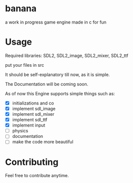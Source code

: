 # banana
a work in progress game engine made in c for fun

# Usage
<p>Required libraries: SDL2, SDL2_image, SDL2_mixer, SDL2_ttf</p>

<p>put your files in src</p>
<p>It should be self-explanatory till now, as it is simple.</p>
<p>The Documentation will be coming soon.</p>
<p>As of now this Engine supports simple things such as:</p>

- [x] initializations and co
- [x] implement sdl_image
- [x] implement sdl_mixer
- [x] implement sdl_ttf
- [x] implement input
- [ ] physics
- [ ] documentation
- [ ] make the code more beautiful

# Contributing
Feel free to contribute anytime.